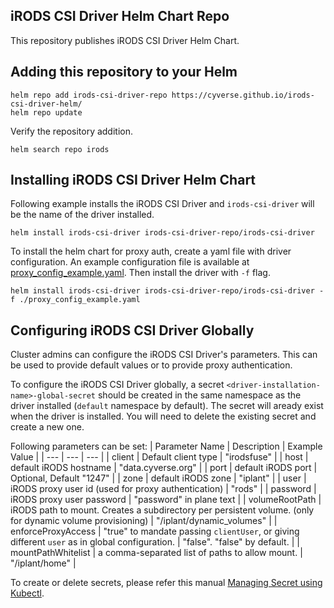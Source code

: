 ## iRODS CSI Driver Helm Chart Repo
This repository publishes iRODS CSI Driver Helm Chart.

## Adding this repository to your Helm
```
helm repo add irods-csi-driver-repo https://cyverse.github.io/irods-csi-driver-helm/
helm repo update
```

Verify the repository addition.
```
helm search repo irods
```

## Installing iRODS CSI Driver Helm Chart
Following example installs the iRODS CSI Driver and `irods-csi-driver` will be the name of the driver installed.
```
helm install irods-csi-driver irods-csi-driver-repo/irods-csi-driver
```

To install the helm chart for proxy auth, create a yaml file with driver configuration.
An example configuration file is available at [proxy_config_example.yaml](https://cyverse.github.io/irods-csi-driver-helm/proxy_config_example.yaml).
Then install the driver with `-f` flag.
```
helm install irods-csi-driver irods-csi-driver-repo/irods-csi-driver -f ./proxy_config_example.yaml
```

## Configuring iRODS CSI Driver Globally
Cluster admins can configure the iRODS CSI Driver's parameters. This can be used to provide default values or to provide proxy authentication. 

To configure the iRODS CSI Driver globally, a secret `<driver-installation-name>-global-secret` should be created in the same namespace as the driver installed (`default` namespace by default). The secret will aready exist when the driver is installed. You will need to delete the existing secret and create a new one.

Following parameters can be set:
| Parameter Name | Description | Example Value |
| --- | --- | --- |
| client | Default client type | "irodsfuse" |
| host | default iRODS hostname | "data.cyverse.org" |
| port | default iRODS port | Optional, Default "1247" |
| zone | default iRODS zone | "iplant" |
| user | iRODS proxy user id (used for proxy authentication) | "rods" |
| password | iRODS proxy user password | "password" in plane text |
| volumeRootPath | iRODS path to mount. Creates a subdirectory per persistent volume. (only for dynamic volume provisioning) | "/iplant/dynamic_volumes" |
| enforceProxyAccess | "true" to mandate passing `clientUser`, or giving different `user` as in global configuration. | "false". "false" by default. |
| mountPathWhitelist | a comma-separated list of paths to allow mount. | "/iplant/home" |


To create or delete secrets, please refer this manual 
[Managing Secret using Kubectl](https://kubernetes.io/docs/tasks/configmap-secret/managing-secret-using-kubectl/).